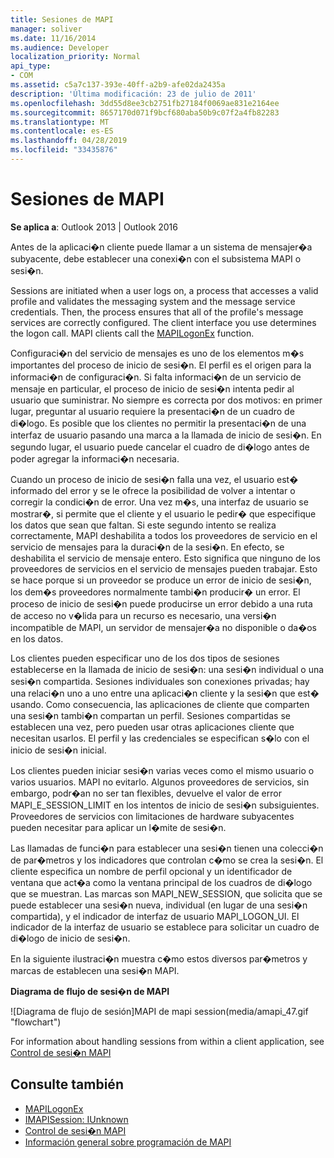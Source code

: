 ```yaml
---
title: Sesiones de MAPI
manager: soliver
ms.date: 11/16/2014
ms.audience: Developer
localization_priority: Normal
api_type:
- COM
ms.assetid: c5a7c137-393e-40ff-a2b9-afe02da2435a
description: 'Última modificación: 23 de julio de 2011'
ms.openlocfilehash: 3dd55d8ee3cb2751fb27184f0069ae831e2164ee
ms.sourcegitcommit: 8657170d071f9bcf680aba50b9c07f2a4fb82283
ms.translationtype: MT
ms.contentlocale: es-ES
ms.lasthandoff: 04/28/2019
ms.locfileid: "33435876"
---
```

# <a name="mapi-sessions"></a>Sesiones de MAPI

**Se aplica a**: Outlook 2013 | Outlook 2016 
  
Antes de la aplicaci�n cliente puede llamar a un sistema de mensajer�a subyacente, debe establecer una conexi�n con el subsistema MAPI o sesi�n.
  
Sessions are initiated when a user logs on, a process that accesses a valid profile and validates the messaging system and the message service credentials. Then, the process ensures that all of the profile's message services are correctly configured. The client interface you use determines the logon call. MAPI clients call the [MAPILogonEx](mapilogonex.md) function. 
  
Configuraci�n del servicio de mensajes es uno de los elementos m�s importantes del proceso de inicio de sesi�n. El perfil es el origen para la informaci�n de configuraci�n. Si falta informaci�n de un servicio de mensaje en particular, el proceso de inicio de sesi�n intenta pedir al usuario que suministrar. No siempre es correcta por dos motivos: en primer lugar, preguntar al usuario requiere la presentaci�n de un cuadro de di�logo. Es posible que los clientes no permitir la presentaci�n de una interfaz de usuario pasando una marca a la llamada de inicio de sesi�n. En segundo lugar, el usuario puede cancelar el cuadro de di�logo antes de poder agregar la informaci�n necesaria.
  
Cuando un proceso de inicio de sesi�n falla una vez, el usuario est� informado del error y se le ofrece la posibilidad de volver a intentar o corregir la condici�n de error. Una vez m�s, una interfaz de usuario se mostrar�, si permite que el cliente y el usuario le pedir� que especifique los datos que sean que faltan. Si este segundo intento se realiza correctamente, MAPI deshabilita a todos los proveedores de servicio en el servicio de mensajes para la duraci�n de la sesi�n. En efecto, se deshabilita el servicio de mensaje entero. Esto significa que ninguno de los proveedores de servicios en el servicio de mensajes pueden trabajar. Esto se hace porque si un proveedor se produce un error de inicio de sesi�n, los dem�s proveedores normalmente tambi�n producir� un error. El proceso de inicio de sesi�n puede producirse un error debido a una ruta de acceso no v�lida para un recurso es necesario, una versi�n incompatible de MAPI, un servidor de mensajer�a no disponible o da�os en los datos. 
  
Los clientes pueden especificar uno de los dos tipos de sesiones establecerse en la llamada de inicio de sesi�n: una sesi�n individual o una sesi�n compartida. Sesiones individuales son conexiones privadas; hay una relaci�n uno a uno entre una aplicaci�n cliente y la sesi�n que est� usando. Como consecuencia, las aplicaciones de cliente que comparten una sesi�n tambi�n compartan un perfil. Sesiones compartidas se establecen una vez, pero pueden usar otras aplicaciones cliente que necesitan usarlos. El perfil y las credenciales se especifican s�lo con el inicio de sesi�n inicial. 
  
Los clientes pueden iniciar sesi�n varias veces como el mismo usuario o varios usuarios. MAPI no evitarlo. Algunos proveedores de servicios, sin embargo, podr�an no ser tan flexibles, devuelve el valor de error MAPI_E_SESSION_LIMIT en los intentos de inicio de sesi�n subsiguientes. Proveedores de servicios con limitaciones de hardware subyacentes pueden necesitar para aplicar un l�mite de sesi�n.
  
Las llamadas de funci�n para establecer una sesi�n tienen una colecci�n de par�metros y los indicadores que controlan c�mo se crea la sesi�n. El cliente especifica un nombre de perfil opcional y un identificador de ventana que act�a como la ventana principal de los cuadros de di�logo que se muestran. Las marcas son MAPI_NEW_SESSION, que solicita que se puede establecer una sesi�n nueva, individual (en lugar de una sesi�n compartida), y el indicador de interfaz de usuario MAPI_LOGON_UI. El indicador de la interfaz de usuario se establece para solicitar un cuadro de di�logo de inicio de sesi�n.
  
En la siguiente ilustraci�n muestra c�mo estos diversos par�metros y marcas de establecen una sesi�n MAPI.
  
**Diagrama de flujo de sesi�n de MAPI**
  
![Diagrama de flujo de sesión]MAPI de mapi session(media/amapi_47.gif "flowchart")
  
For information about handling sessions from within a client application, see [Control de sesi�n MAPI](mapi-session-handling.md)
  
## <a name="see-also"></a>Consulte también

- [MAPILogonEx](mapilogonex.md)  
- [IMAPISession: IUnknown](imapisessioniunknown.md)
- [Control de sesi�n MAPI](mapi-session-handling.md)  
- [Información general sobre programación de MAPI](mapi-programming-overview.md)

